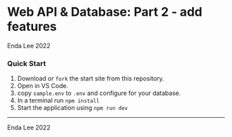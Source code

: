 # Web API & Database: Part 2 - add features

Enda Lee 2022

### Quick Start

1. Download or `fork` the start site from this repository.
2. Open in VS Code.
2. copy `sample.env` to `.env` and configure for your database.
3. In a terminal run `npm install`
4. Start the application using `npm run dev`




------

Enda Lee 2022
